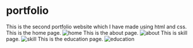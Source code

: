 # portfolio
This is the second portfolio website which I have made using html and css.
This is the home page.
![home](https://github.com/Ashmita322/portfolio/assets/140899947/54b17bab-bb43-4a7a-9bf0-9977b538a354)
This is the about page.
![about](https://github.com/Ashmita322/portfolio/assets/140899947/12784753-2230-49d3-95d8-4d3969b70e7d)
This is skill page.
![skill](https://github.com/Ashmita322/portfolio/assets/140899947/e7845ba3-74cf-49f9-b4d3-d2825724d2c5)
This is the education page.
![education](https://github.com/Ashmita322/portfolio/assets/140899947/9b6fef58-4037-4118-b833-cbb62775bf2a)
